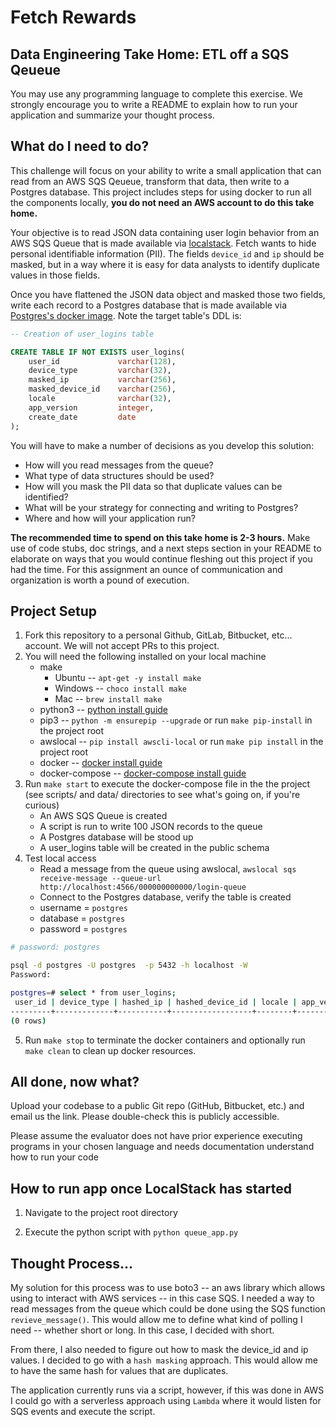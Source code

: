 # Fetch Rewards #
## Data Engineering Take Home: ETL off a SQS Qeueue ##

You may use any programming language to complete this exercise. We strongly encourage you to write a README to explain how to run your application and summarize your thought process.

## What do I need to do?
This challenge will focus on your ability to write a small application that can read from an AWS SQS Qeueue, transform that data, then write to a Postgres database. This project includes steps for using docker to run all the components locally, **you do not need an AWS account to do this take home.**

Your objective is to read JSON data containing user login behavior from an AWS SQS Queue that is made available via [localstack](https://github.com/localstack/localstack). Fetch wants to hide personal identifiable information (PII). The fields `device_id` and `ip` should be masked, but in a way where it is easy for data analysts to identify duplicate values in those fields.

Once you have flattened the JSON data object and masked those two fields, write each record to a Postgres database that is made available via [Postgres's docker image](https://hub.docker.com/_/postgres). Note the target table's DDL is:

```sql
-- Creation of user_logins table

CREATE TABLE IF NOT EXISTS user_logins(
    user_id             varchar(128),
    device_type         varchar(32),
    masked_ip           varchar(256),
    masked_device_id    varchar(256),
    locale              varchar(32),
    app_version         integer,
    create_date         date
);
```

You will have to make a number of decisions as you develop this solution:

*    How will you read messages from the queue?
*    What type of data structures should be used?
*    How will you mask the PII data so that duplicate values can be identified?
*    What will be your strategy for connecting and writing to Postgres?
*    Where and how will your application run?

**The recommended time to spend on this take home is 2-3 hours.** Make use of code stubs, doc strings, and a next steps section in your README to elaborate on ways that you would continue fleshing out this project if you had the time. For this assignment an ounce of communication and organization is worth a pound of execution.

## Project Setup
1. Fork this repository to a personal Github, GitLab, Bitbucket, etc... account. We will not accept PRs to this project.
2. You will need the following installed on your local machine
    * make
        * Ubuntu -- `apt-get -y install make`
        * Windows -- `choco install make`
        * Mac -- `brew install make`
    * python3 -- [python install guide](https://www.python.org/downloads/)
    * pip3 -- `python -m ensurepip --upgrade` or run `make pip-install` in the project root
    * awslocal -- `pip install awscli-local`  or run `make pip install` in the project root
    * docker -- [docker install guide](https://docs.docker.com/get-docker/)
    * docker-compose -- [docker-compose install guide]()
3. Run `make start` to execute the docker-compose file in the the project (see scripts/ and data/ directories to see what's going on, if you're curious)
    * An AWS SQS Queue is created
    * A script is run to write 100 JSON records to the queue
    * A Postgres database will be stood up
    * A user_logins table will be created in the public schema
4. Test local access
    * Read a message from the queue using awslocal, `awslocal sqs receive-message --queue-url http://localhost:4566/000000000000/login-queue`
    * Connect to the Postgres database, verify the table is created
    * username = `postgres`
    * database = `postgres`
    * password = `postgres`

```bash
# password: postgres

psql -d postgres -U postgres  -p 5432 -h localhost -W
Password: 

postgres=# select * from user_logins;
 user_id | device_type | hashed_ip | hashed_device_id | locale | app_version | create_date 
---------+-------------+-----------+------------------+--------+-------------+-------------
(0 rows)
```
5. Run `make stop` to terminate the docker containers and optionally run `make clean` to clean up docker resources.

## All done, now what?
Upload your codebase to a public Git repo (GitHub, Bitbucket, etc.) and email us the link.  Please double-check this is publicly accessible.

Please assume the evaluator does not have prior experience executing programs in your chosen language and needs documentation understand how to run your code


## How to run app once LocalStack has started

1. Navigate to the project root directory

2. Execute the python script with `python queue_app.py`

 

## Thought Process...

My solution for this process was to use boto3 -- an aws library which allows using to interact with AWS services -- in this case SQS. I needed a way to read messages from the queue which could be done using the SQS function `revieve_message()`. This would allow me to define what kind of polling I need -- whether short or long. In this case, I decided with short.

From there, I also needed to figure out how to mask the device_id and ip values. I decided to go with a `hash masking` approach. This would allow me to have the same hash for values that are duplicates.

The application currently runs via a script, however, if this was done in AWS I could go with a serverless approach using `Lambda` where it would listen for SQS events and execute the script.





